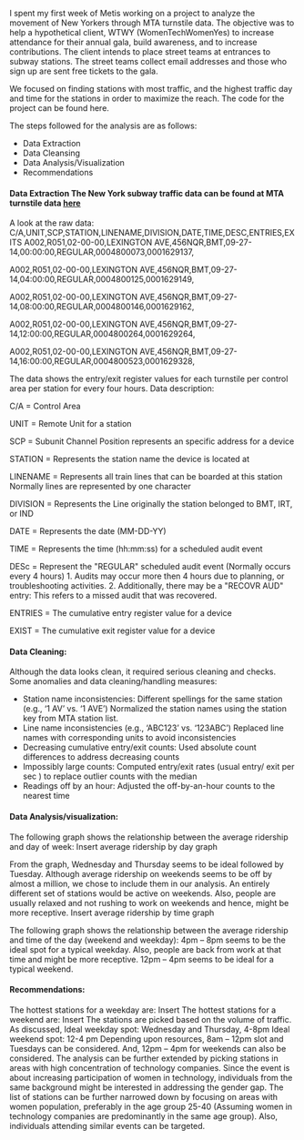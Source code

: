 
I spent my first week of Metis working on a project to analyze the movement of New Yorkers through MTA turnstile data. The objective was to help a hypothetical client, WTWY (WomenTechWomenYes) to increase attendance for their annual gala, build awareness, and to increase contributions. The client intends to place street teams at entrances to subway stations. The street teams collect email addresses and those who sign up are sent free tickets to the gala. 

We focused on finding stations with most traffic, and the highest traffic day and time for the stations in order to maximize the reach. The code for the project can be found here.

The steps followed for the analysis are as follows:

* Data Extraction
* Data Cleansing
* Data Analysis/Visualization
* Recommendations

#### Data Extraction  The New York subway traffic data can be found at MTA turnstile data [here](http://web.mta.info/developers/turnstile.html)

A look at the raw data:
C/A,UNIT,SCP,STATION,LINENAME,DIVISION,DATE,TIME,DESC,ENTRIES,EXITS
A002,R051,02-00-00,LEXINGTON AVE,456NQR,BMT,09-27-14,00:00:00,REGULAR,0004800073,0001629137,

A002,R051,02-00-00,LEXINGTON AVE,456NQR,BMT,09-27-14,04:00:00,REGULAR,0004800125,0001629149,

A002,R051,02-00-00,LEXINGTON AVE,456NQR,BMT,09-27-14,08:00:00,REGULAR,0004800146,0001629162,

A002,R051,02-00-00,LEXINGTON AVE,456NQR,BMT,09-27-14,12:00:00,REGULAR,0004800264,0001629264,

A002,R051,02-00-00,LEXINGTON AVE,456NQR,BMT,09-27-14,16:00:00,REGULAR,0004800523,0001629328,

The data shows the entry/exit register values for each turnstile per control area per station for every four hours.
Data description: 

C/A      = Control Area 

UNIT     = Remote Unit for a station 

SCP      = Subunit Channel Position represents an specific address for a device 

STATION  = Represents the station name the device is located at

LINENAME = Represents all train lines that can be boarded at this station
           Normally lines are represented by one character
           
DIVISION = Represents the Line originally the station belonged to BMT, IRT, or IND 

DATE     = Represents the date (MM-DD-YY)

TIME     = Represents the time (hh:mm:ss) for a scheduled audit event

DESc     = Represent the "REGULAR" scheduled audit event (Normally occurs every 4 hours)
           1. Audits may occur more then 4 hours due to planning, or troubleshooting activities. 
           2. Additionally, there may be a "RECOVR AUD" entry: This refers to a missed audit that was recovered. 
           
ENTRIES  = The cumulative entry register value for a device

EXIST    = The cumulative exit register value for a device


#### Data Cleaning: 
Although the data looks clean, it required serious cleaning and checks.
Some anomalies and data cleaning/handling measures:
*	Station name inconsistencies: Different spellings for the same station (e.g., ‘1 AV’ vs.  ‘1 AVE’)
               Normalized the station names using the station key from MTA station list.
*	Line name inconsistencies  (e.g., ‘ABC123’ vs. ‘123ABC’)
               Replaced line names with corresponding units to avoid inconsistencies
*	Decreasing cumulative entry/exit counts:
Used absolute count differences to address decreasing counts
*	Impossibly large counts:
           Computed entry/exit rates (usual entry/ exit per sec ) to replace outlier counts with the median
*	Readings off by an hour:
            Adjusted the off-by-an-hour counts to the nearest time

#### Data Analysis/visualization:
The following graph shows the relationship between the average ridership and day of week:
Insert average ridership by day graph

From the graph, Wednesday and Thursday seems to be ideal followed by Tuesday. 
Although average ridership on weekends seems to be off by almost a million, we chose to include them in our analysis. An entirely different set of stations would be active on weekends. Also, people are usually relaxed and not rushing to work on weekends and hence, might be more receptive.
Insert average ridership by time graph

The following graph shows the relationship between the average ridership and time of the day (weekend and weekday):
4pm – 8pm seems to be the ideal spot for a typical weekday. Also, people are back from work at that time and might be more receptive.
12pm – 4pm seems to be ideal for a typical weekend. 

#### Recommendations:
The hottest stations for a weekday are:
Insert
The hottest stations for a weekend are:
Insert
The stations are picked based on the volume of traffic. 
As discussed,
Ideal weekday spot: Wednesday and Thursday, 4-8pm
Ideal weekend spot: 12-4 pm
Depending upon resources, 8am – 12pm slot and Tuesdays can be considered. And, 12pm – 4pm for weekends can also be considered.
The analysis can be further extended by picking stations in areas with high concentration of technology companies. Since the event is about increasing participation of women in technology, individuals from the same background might be interested in addressing the gender gap. The list of stations can be further narrowed down by focusing on areas with women population, preferably in the age group 25-40 (Assuming women in technology companies are predominantly in the same age group). Also, individuals attending similar events can be targeted. 




